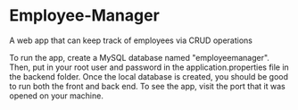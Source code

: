 # Employee-Manager
A web app that can keep track of employees via CRUD operations

To run the app, create a MySQL database named "employeemanager". Then, put in your root user and password in the application.properties file in the backend folder. Once the local database is created, you should be good to run both the front and back end. To see the app, visit the port that it was opened on your machine.
